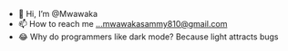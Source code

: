 - 👋 Hi, I’m @Mwawaka
- 📫 How to reach me ...mwawakasammy810@gmail.com
- 😂 Why do programmers like dark mode? Because light attracts bugs

<!---
Mwawaka/Mwawaka is a ✨ special ✨ repository because its `README.md` (this file) appears on your GitHub profile.
You can click the Preview link to take a look at your changes.
--->

